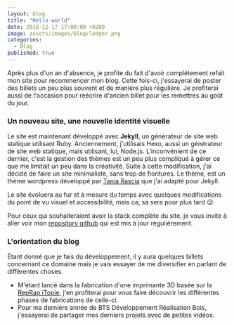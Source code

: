```yaml
---
layout: blog
title: "Hello world"
date: 2018-12-17 17:00:00 +0200
image: assets/images/blog/ledger.png
categories:
  - Blog
published: true
---
```


Après plus d'un an d'absence, je profite du fait d'avoir complétement refait mon site pour recommencer mon blog. Cette fois-ci, j'essayerai de poster des billets un peu plus souvent et de manière plus régulière. Je profiterai aussi de l'occasion pour réécrire d'ancien billet pour les remettres au goût du jour.

### Un nouveau site, une nouvelle identité visuelle

Le site est maintenant développé avec **Jekyll**, un générateur de site web statique utilisant Ruby. Anciennement, j'utilisais Hexo, aussi un générateur de site web statique, mais utilisant, lui, Node.js. L'inconvénient de ce dernier, c'est la gestion des thèmes est un peu plus compliqué à gérer ce que me limitait un peu dans la créativité. Suite à cette modification, j'ai décidé de faire un site minimaliste, sans trop de fioritures. Le thème, est un thème wordpress développé par [Tania Rascia](https://www.taniarascia.com/) que j'ai adapté pour Jekyll.

Le site évoluera au fur et à mesure du temps avec quelques modifications du point de vu visuel et accessibilité, mais ca, sa sera pour plus tard 😉.

Pour ceux qui souhaiteraient avoir la stack complète du site, je vous invite à aller voir mon [repository github](https://github.com/lucasctrl/portfolio) qui est mis à jour régulièrement.

### L'orientation du blog

Étant donné que je fais du développement, il y aura quelques billets concernant ce domaine mais je vais essayer de me diversifier en parlant de différentes choses.

- M'étant lancé dans la fabrication d'une imprimante 3D basée sur la [RepRap iTopie](https://reprap.org/wiki/ITopie), j'en profiterai pour vous faire découvrir les différentes phases de fabrications de celle-ci.
- Pour ma dernière année de BTS Développement Réalisation Bois, j'essayerai de partager mes derniers projets avec de petites vidéos.
